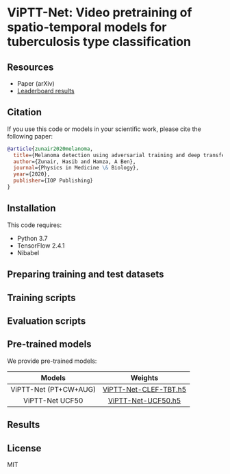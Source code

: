 # ViPTT-Net: Video pretraining of spatio-temporal models for tuberculosis type classification


## Resources
* Paper (arXiv)
* [Leaderboard results](https://www.aicrowd.com/challenges/imageclef-2021-tuberculosis-tbt-classification/leaderboards)

## Citation

If you use this code or models in your scientific work, please cite the
following paper:

```bibtex
@article{zunair2020melanoma,
  title={Melanoma detection using adversarial training and deep transfer learning},
  author={Zunair, Hasib and Hamza, A Ben},
  journal={Physics in Medicine \& Biology},
  year={2020},
  publisher={IOP Publishing}
}
```

## Installation

This code requires:

* Python 3.7
* TensorFlow 2.4.1
* Nibabel

## Preparing training and test datasets

## Training scripts

## Evaluation scripts

## Pre-trained models

We provide pre-trained models:

| Models | Weights|
|:---:|:---:|
| ViPTT-Net (PT+CW+AUG) | [ViPTT-Net-CLEF-TBT.h5](https://github.com/hasibzunair/ViPTT-Net/releases/latest/download/ViPTT-Net-CLEF-TBT.h5) |
| ViPTT-Net UCF50 | [ViPTT-Net-UCF50.h5](https://github.com/hasibzunair/ViPTT-Net/releases/latest/download/ViPTT-Net-UCF50.h5) |

## Results

## License 

MIT

